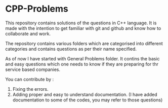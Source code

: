 # CPP-Problems
This repository contains solutions of the questions in C++ language. It is made with the intention to get familiar with git and github and know how to collaborate and work.

The repository contains various folders which are categorised into different categories and contains questions as per their name specified.

As of now I have started with General Problems folder. It contins the basic and easy questions which one needs to know if they are preparing for thr service based companies.

You can contribute by :
1. Fixing the errors.
2. Adding proper and easy to understand documentation. (I have added documentation to some of the codes, you may refer to those questions)
